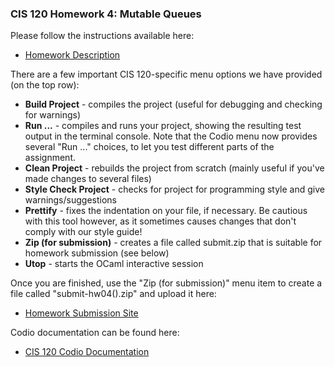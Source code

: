### CIS 120 Homework 4: Mutable Queues

Please follow the instructions available here:

- [Homework Description](http://www.cis.upenn.edu/~cis120/current/hw/hw04)

There are a few important CIS 120-specific menu options we have provided (on the top row):
- **Build Project** - compiles the project (useful for debugging and checking for warnings)
- **Run ...** - compiles and runs your project, showing the resulting test output in the terminal console. Note that the Codio menu now provides several "Run ..." choices, to let you test different parts of the assignment.
- **Clean Project** - rebuilds the project from scratch (mainly useful if you've made changes to several files)
- **Style Check Project** - checks for project for programming style and give warnings/suggestions
- **Prettify** - fixes the indentation on your file, if necessary. Be cautious with this tool however, as it sometimes causes changes that don't comply with our style guide!
- **Zip (for submission)** - creates a file called submit.zip that is suitable for homework submission (see below)
- **Utop** - starts the OCaml interactive session

Once you are finished, use the "Zip (for submission)" menu item to create a file called
"submit-hw04(<time>).zip" and upload it here:
- [Homework Submission Site](https://fling.seas.upenn.edu/~cis120/current/admin/dashboard.html)


Codio documentation can be found here:

- [CIS 120 Codio Documentation](https://www.cis.upenn.edu/~cis120/current/codio/)
